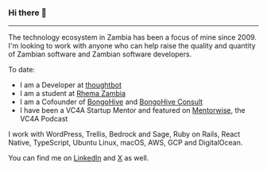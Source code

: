 ### Hi there 👋

---

The technology ecosystem in Zambia has been a focus of mine since 2009. I'm looking to work with anyone who can help raise the quality and quantity of Zambian software and Zambian software developers.

To date:
- I am a Developer at [thoughtbot](https://thoughtbot.com/)
- I am a student at [Rhema Zambia](https://rhemazambia.org/)
- I am a Cofounder of [BongoHive](http://bongohive.co.zm) and [BongoHive Consult](http://bongohive.co.zm/consult)
- I have been a VC4A Startup Mentor and featured on [Mentorwise](https://vc4a.com/blog/channels/mentorwise/), the VC4A Podcast

I work with WordPress, Trellis, Bedrock and Sage, Ruby on Rails, React Native, TypeScript, Ubuntu Linux, macOS, AWS, GCP and DigitalOcean.

You can find me on [LinkedIn](https://www.linkedin.com/in/silumesii/) and [X](https://x.com/silumesii) as well.

<!--
**smaboshe/smaboshe** is a ✨ _special_ ✨ repository because its `README.md` (this file) appears on your GitHub profile.

Here are some ideas to get you started:

- 🔭 I’m currently working on ...
- 🌱 I’m currently learning ...
- 👯 I’m looking to collaborate on ...
- 🤔 I’m looking for help with ...
- 💬 Ask me about ...
- 📫 How to reach me: ...
- 😄 Pronouns: ...
- ⚡ Fun fact: ...
-->
